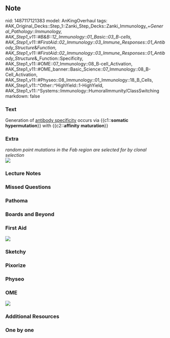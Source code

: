 ## Note
nid: 1487117121383
model: AnKingOverhaul
tags: #AK_Original_Decks::Step_1::Zanki_Step_Decks::Zanki_Immunology_+_General_Pathology::Immunology, #AK_Step1_v11::#B&B::12_Immunology::01_Basic::03_B-cells, #AK_Step1_v11::#FirstAid::02_Immunology::03_Immune_Responses::01_Antibody_Structure_&_Function, #AK_Step1_v11::#FirstAid::02_Immunology::03_Immune_Responses::01_Antibody_Structure_&_Function::Specificity, #AK_Step1_v11::#OME::07_Immunology::08_B-cell_Activation, #AK_Step1_v11::#OME_banner::Basic_Science::07_Immunology::08_B-Cell_Activation, #AK_Step1_v11::#Physeo::08_Immunology::01_Immunology::18_B_Cells, #AK_Step1_v11::^Other::^HighYield::1-HighYield, #AK_Step1_v11::^Systems::Immunology::HumoralImmunity/ClassSwitching
markdown: false

### Text
<div>
  Generation of <u>antibody specificity</u> occurs via
  {{c1::<b>somatic</b> <b>hypermutation</b>}} with
  {{c2::<b>affinity</b> <b>maturation</b>}}
</div>

### Extra
<div>
  <i>random point mutations in the Fab region are selected for by
  clonal selection</i>
</div>
<div><img src="paste-165240276779122.jpg"></div>

### Lecture Notes


### Missed Questions


### Pathoma


### Boards and Beyond


### First Aid
<img src="tmpo7G6SR.png">

### Sketchy


### Pixorize


### Physeo


### OME
<div class="ome-widget">
  <a href=
  "https://onlinemeded.org/spa/immunology/b-cell-activation/acquire?ref=anki">
  <img src="_OME_AnkiFlashcards_Lesson_6.png"></a>
</div>

### Additional Resources


### One by one

